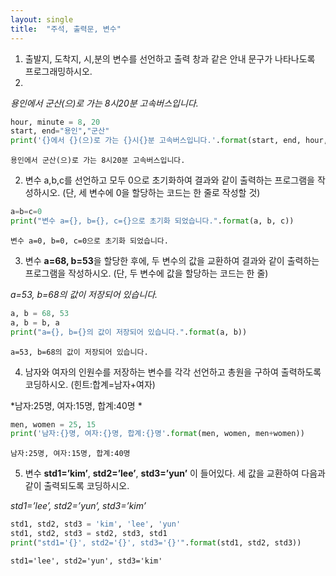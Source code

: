 ```yaml
---
layout: single
title:  "주석, 출력문, 변수"
---
```


1. 출발지, 도착지, 시,분의 변수를 선언하고 출력 창과 같은 안내 문구가 나타나도록 프로그래밍하시오. 
2. 
*용인에서 군산(으)로 가는 8시20분 고속버스입니다.*


```python
hour, minute = 8, 20
start, end="용인","군산"
print('{}에서 {}(으)로 가는 {}시{}분 고속버스입니다.'.format(start, end, hour,  minute)) 
```

    용인에서 군산(으)로 가는 8시20분 고속버스입니다.


2. 변수 a,b,c를 선언하고 모두 0으로 초기화하여 결과와 같이 출력하는 프로그램을 작성하시오. (단, 세 변수에 0을 할당하는 코드는 한 줄로 작성할 것)


```python
a=b=c=0
print("변수 a={}, b={}, c={}으로 초기화 되었습니다.".format(a, b, c)) 
```

    변수 a=0, b=0, c=0으로 초기화 되었습니다.


3. 변수 **a=68, b=53**을 할당한 후에, 두 변수의 값을 교환하여 결과와 같이 출력하는 프로그램을 작성하시오. (단, 두 변수에 값을 할당하는 코드는 한 줄)

*a=53, b=68의 값이 저장되어 있습니다.*

```python
a, b = 68, 53 
a, b = b, a 
print("a={}, b={}의 값이 저장되어 있습니다.".format(a, b)) 
```

    a=53, b=68의 값이 저장되어 있습니다.


4. 남자와 여자의 인원수를 저장하는 변수를 각각 선언하고 총원을 구하여 출력하도록 코딩하시오.
(힌트:합계=남자+여자) 

*남자:25명, 여자:15명, 합계:40명 *


```python
men, women = 25, 15
print('남자:{}명, 여자:{}명, 합계:{}명'.format(men, women, men+women))
```

    남자:25명, 여자:15명, 합계:40명


5. 변수 **std1=’kim’**, **std2=’lee’**, **std3=’yun’** 이 들어있다. 세 값을 교환하여 다음과 같이 출력되도록 코딩하시오.

*std1=’lee’, std2=’yun’, std3=’kim’*


```python
std1, std2, std3 = 'kim', 'lee', 'yun'
std1, std2, std3 = std2, std3, std1
print("std1='{}', std2='{}', std3='{}'".format(std1, std2, std3))
```

    std1='lee', std2='yun', std3='kim'

